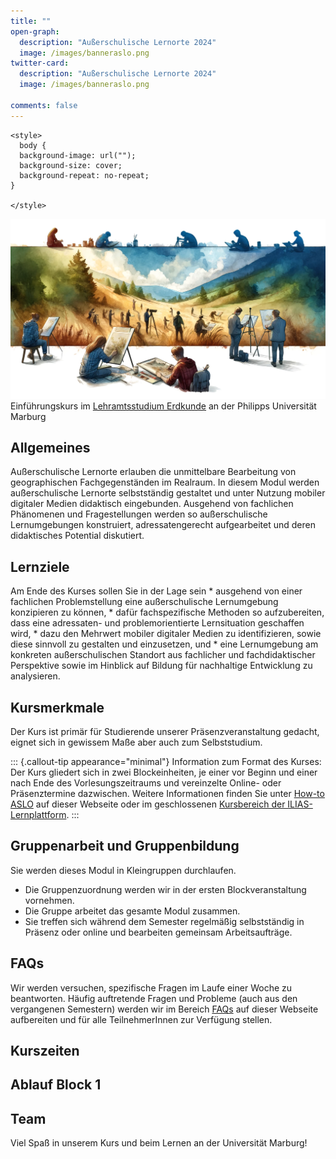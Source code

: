 ```yaml
---
title: ""
open-graph:
  description: "Außerschulische Lernorte 2024"
  image: /images/banneraslo.png
twitter-card:
  description: "Außerschulische Lernorte 2024"
  image: /images/banneraslo.png

comments: false
---
```


```{=html}
<style>
  body {
  background-image: url("");
  background-size: cover;
  background-repeat: no-repeat;
}
  
</style>
```
![](/images/banneraslo.png)
Einführungskurs im [Lehramtsstudium Erdkunde](https://www.uni-marburg.de/de/fb19/studium/studiengaenge/erdkunde-lehramt-gymnasium/herzlich-willkommen-beim-bachelor-geographie) an der Philipps Universität Marburg

## Allgemeines

Außerschulische Lernorte erlauben die unmittelbare Bearbeitung von geographischen Fachgegenständen im Realraum. In diesem Modul werden außerschulische Lernorte selbstständig gestaltet und unter Nutzung mobiler digitaler Medien didaktisch eingebunden. Ausgehend von fachlichen Phänomenen und Fragestellungen werden so außerschulische Lernumgebungen konstruiert, adressatengerecht aufgearbeitet und deren didaktisches Potential diskutiert.

## Lernziele

Am Ende des Kurses sollen Sie in der Lage sein \* ausgehend von einer fachlichen Problemstellung eine außerschulische Lernumgebung konzipieren zu können, \* dafür fachspezifische Methoden so aufzubereiten, dass eine adressaten- und problemorientierte Lernsituation geschaffen wird, \* dazu den Mehrwert mobiler digitaler Medien zu identifizieren, sowie diese sinnvoll zu gestalten und einzusetzen, und \* eine Lernumgebung am konkreten außerschulischen Standort aus fachlicher und fachdidaktischer Perspektive sowie im Hinblick auf Bildung für nachhaltige Entwicklung zu analysieren.

## Kursmerkmale

Der Kurs ist primär für Studierende unserer Präsenzveranstaltung gedacht, eignet sich in gewissem Maße aber auch zum Selbststudium.

::: {.callout-tip appearance="minimal"}
Information zum Format des Kurses: Der Kurs gliedert sich in zwei Blockeinheiten, je einer vor Beginn und einer nach Ende des Vorlesungszeitraums und vereinzelte Online- oder Präsenztermine dazwischen. Weitere Informationen finden Sie unter [How-to ASLO](unit00/unit00-01-howto.qmd) auf dieser Webseite oder im geschlossenen [Kursbereich der ILIAS-Lernplattform](https://ilias.uni-marburg.de/ilias.php?ref_id=3174856&cmdClass=ilrepositorygui&cmdNode=z7&baseClass=ilrepositorygui).
:::

## Gruppenarbeit und Gruppenbildung

Sie werden dieses Modul in Kleingruppen durchlaufen.

-   Die Gruppenzuordnung werden wir in der ersten Blockveranstaltung vornehmen.
-   Die Gruppe arbeitet das gesamte Modul zusammen.
-   Sie treffen sich während dem Semester regelmäßig selbstständig in Präsenz oder online und bearbeiten gemeinsam Arbeitsaufträge.

## FAQs

Wir werden versuchen, spezifische Fragen im Laufe einer Woche zu beantworten. Häufig auftretende Fragen und Probleme (auch aus den vergangenen Semestern) werden wir im Bereich [FAQs](unit00/unit00-faq.qmd) auf dieser Webseite aufbereiten und für alle TeilnehmerInnen zur Verfügung stellen.

## Kurszeiten

## Ablauf Block 1

## Team

Viel Spaß in unserem Kurs und beim Lernen an der Universität Marburg!
